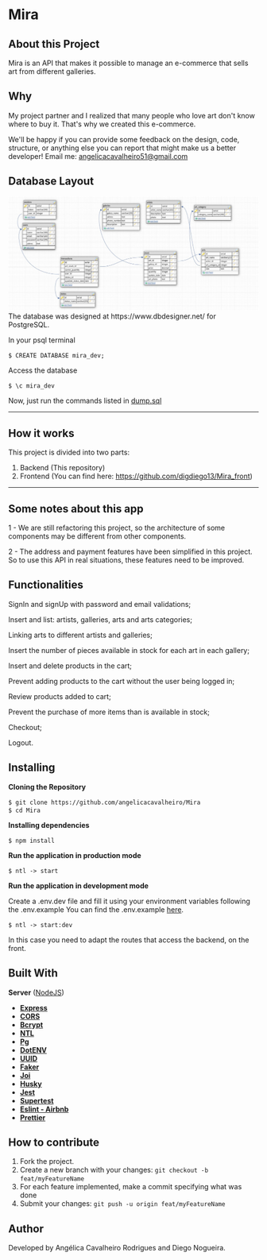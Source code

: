 # Mira
## About this Project
Mira is an API that makes it possible to manage an e-commerce that sells art from different galleries.

## Why
My project partner and I realized that many people who love art don't know where to buy it. That's why we created this e-commerce.

We'll be happy if you can provide some feedback on the design, code, structure, or anything else you can report that might make us a better developer!
Email me: angelicacavalheiro51@gmail.com


## Database Layout
<img src="./public/database.png" alt="Database Layout" />
The database was designed at https://www.dbdesigner.net/ for PostgreSQL. <br/>

In your psql terminal
```
$ CREATE DATABASE mira_dev;
```
Access the database
```
$ \c mira_dev
```
Now, just run the commands listed in <a href="https://github.com/angelicacavalheiro/Mira/blob/main/dump.sql">dump.sql</a>

---
## How it works
This project is divided into two parts:
1. Backend (This repository)
2. Frontend (You can find here: https://github.com/digdiego13/Mira_front)
---

## Some notes about this app
1 - We are still refactoring this project, so the architecture of some components may be different from other components.

2 - The address and payment features have been simplified in this project. So to use this API in real situations, these features need to be improved.

## Functionalities
SignIn and signUp with password and email validations;

Insert and list: artists, galleries, arts and arts categories;

Linking arts to different artists and galleries;

Insert the number of pieces available in stock for each art in each gallery;

Insert and delete products in the cart;

Prevent adding products to the cart without the user being logged in;

Review products added to cart;

Prevent the purchase of more items than is available in stock;

Checkout;

Logout.

## Installing

**Cloning the Repository**

```
$ git clone https://github.com/angelicacavalheiro/Mira
$ cd Mira
```

**Installing dependencies**

```
$ npm install
```

**Run the application in production mode**

```
$ ntl -> start
```
**Run the application in development mode**

Create a .env.dev file and fill it using your environment variables following the .env.example
You can find the .env.example [here](https://github.com/angelicacavalheiro/Mira/blob/main/.env.example).

```
$ ntl -> start:dev
```

In this case you need to adapt the routes that access the backend, on the front. 

##

## Built With
**Server**  ([NodeJS](https://nodejs.org/en/))
-   **[Express](https://expressjs.com/)**
-   **[CORS](https://expressjs.com/en/resources/middleware/cors.html)**
-   **[Bcrypt](https://github.com/kelektiv/node.bcrypt.js)**
-   **[NTL](https://github.com/ruyadorno/ntl)**
-   **[Pg](https://github.com/brianc/node-postgres)**
-   **[DotENV](https://github.com/motdotla/dotenv)**
-   **[UUID](https://github.com/uuidjs/uuid)**
-   **[Faker](https://github.com/Marak/Faker.js)**
-   **[Joi](https://github.com/hapijs/joi)**
-   **[Husky](https://github.com/typicode/husky)**
-   **[Jest](https://github.com/facebook/jest)**
-   **[Supertest](https://github.com/visionmedia/supertest)**
-   **[Eslint - Airbnb](https://github.com/airbnb/javascript)**
-   **[Prettier](https://github.com/prettier/prettier)**
##

## How to contribute
1. Fork the project.
2. Create a new branch with your changes: `git checkout -b feat/myFeatureName`
3. For each feature implemented, make a commit specifying what was done
4. Submit your changes: `git push -u origin feat/myFeatureName`

##

## Author
Developed by Angélica Cavalheiro Rodrigues and Diego Nogueira.
